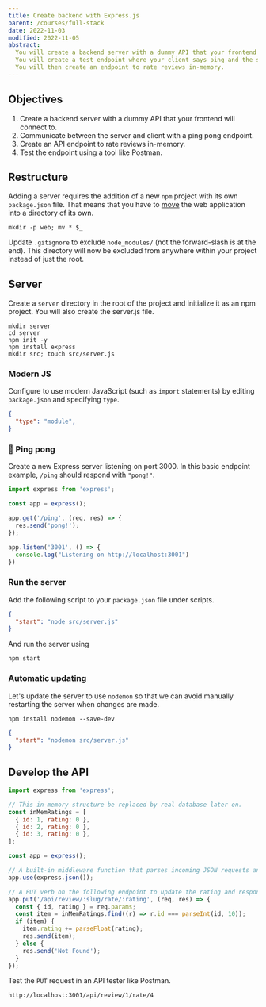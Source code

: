 ```yaml
---
title: Create backend with Express.js
parent: /courses/full-stack
date: 2022-11-03
modified: 2022-11-05
abstract:
  You will create a backend server with a dummy API that your frontend will connect to.
  You will create a test endpoint where your client says ping and the server says pong.
  You will then create an endpoint to rate reviews in-memory.
---
```


## Objectives

1. Create a backend server with a dummy API that your frontend will connect to.
1. Communicate between the server and client with a ping pong endpoint.
1. Create an API endpoint to rate reviews in-memory.
1. Test the endpoint using a tool like Postman.

## Restructure

Adding a server requires the addition of a new `npm` project with its own `package.json` file.
That means that you have to [move][mv-cmd] the web application into a directory of its own.

```bash:title=>./
mkdir -p web; mv * $_
```

Update `.gitignore` to exclude `node_modules/` (not the forward-slash is at the end).
This directory will now be excluded from anywhere within your project instead of just the root.

## Server

Create a `server` directory in the root of the project and initialize it as an npm project.
You will also create the server.js file.

```bash:title=>./
mkdir server
cd server
npm init -y
npm install express
mkdir src; touch src/server.js
```

### Modern JS

Configure to use modern JavaScript (such as `import` statements) by editing `package.json` and specifying `type`.

```json:title=./server/package.json
{
  "type": "module",
}
```

### :tennis: Ping pong

Create a new Express server listening on port 3000.
 In this basic endpoint example, `/ping` should respond with `"pong!"`.

```js:title=./server/src/server.js
import express from 'express';

const app = express();

app.get('/ping', (req, res) => {
  res.send('pong!');
});

app.listen('3001', () => {
  console.log("Listening on http://localhost:3001")
})
```

### Run the server

Add the following script to your `package.json` file under scripts.

```json:title=./server/package.json
{
  "start": "node src/server.js"
}
```

And run the server using

```bash:title=>./server
npm start
```

### Automatic updating

Let's update the server to use `nodemon` so that we can avoid manually
restarting the server when changes are made.

```bash:title=>./server
npm install nodemon --save-dev
```

```json:title=./server/package.json
{
  "start": "nodemon src/server.js"
}
```

## Develop the API

```js:title=./server/src/server.js
import express from 'express';

// This in-memory structure be replaced by real database later on.
const inMemRatings = [
  { id: 1, rating: 0 },
  { id: 2, rating: 0 },
  { id: 3, rating: 0 },
];

const app = express();

// A built-in middleware function that parses incoming JSON requests and puts the parsed data in req.body.
app.use(express.json());

// A PUT verb on the following endpoint to update the rating and respond to the client accordingly.
app.put('/api/review/:slug/rate/:rating', (req, res) => {
  const { id, rating } = req.params;
  const item = inMemRatings.find((r) => r.id === parseInt(id, 10));
  if (item) {
    item.rating += parseFloat(rating);
    res.send(item);
  } else {
    res.send('Not Found');
  }
});
```

Test the `PUT` request in an API tester like Postman.

```text:title=endpoint
http://localhost:3001/api/review/1/rate/4
```

[mv-cmd]: https://stackoverflow.com/questions/547719/is-there-a-way-to-make-mv-create-the-directory-to-be-moved-to-if-it-doesnt-exis
